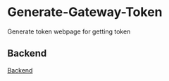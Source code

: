 # Generate-Gateway-Token
Generate token webpage for getting token

## Backend
[Backend](https://github.com/ghofaralhasyim/smart-farm-backend)
